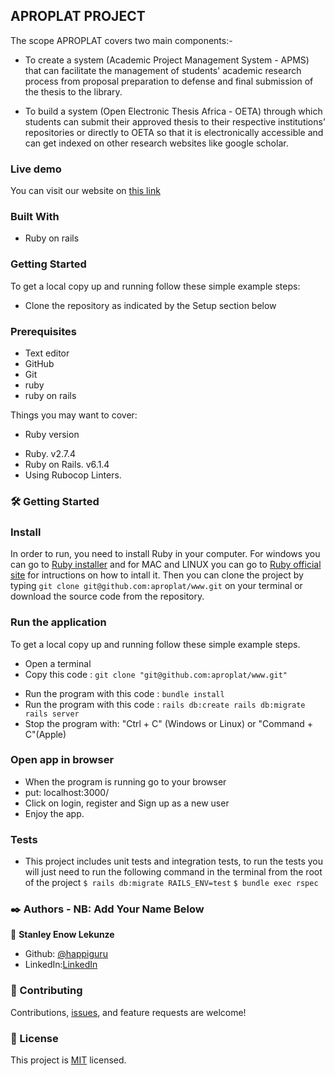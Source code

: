 ## APROPLAT PROJECT

The scope APROPLAT covers two main components:-

- To create a system (Academic Project Management System - APMS) that can facilitate the management of students' academic research process from proposal preparation to defense and final submission of the thesis to the library.

- To build a system (Open Electronic Thesis Africa - OETA) through which students can submit their approved thesis to their respective institutions’ repositories or directly to OETA so that it is electronically accessible and can get indexed on other research websites like google scholar.


### Live demo

You can visit our website on [this link](https://aproplat.com/)

### Built With

- Ruby on rails

### Getting Started

To get a local copy up and running follow these simple example steps:

- Clone the repository as indicated by the Setup section below

### Prerequisites

- Text editor
- GitHub
- Git
- ruby
- ruby on rails


Things you may want to cover:

* Ruby version
- Ruby. v2.7.4
- Ruby on Rails. v6.1.4
- Using Rubocop Linters.

### 🛠 Getting Started
### Install 
In order to run, you need to install Ruby in your computer. For windows you can go to [Ruby installer](https://rubyinstaller.org/) and for MAC and LINUX you can go to [Ruby official site](https://www.ruby-lang.org/en/downloads/) for intructions on how to intall it. Then you can clone the project by typing ```git clone git@github.com:aproplat/www.git``` on your terminal or download the source code from the repository.

### Run the application
To get a local copy up and running follow these simple example steps.

- Open a terminal
- Copy this code : ```git clone "git@github.com:aproplat/www.git"```
<!-- - Run the program with this code : ```yarn install``` -->
- Run the program with this code : ```bundle install```
- Run the program with this code : ```rails db:create rails db:migrate rails server```
- Stop the program with: "Ctrl + C" (Windows or Linux) or "Command + C"(Apple)

### Open app in browser

- When the program is running go to your browser
- put: localhost:3000/
- Click on login, register and Sign up as a new user
- Enjoy the app.

### Tests

- This project includes unit tests and integration tests, to run the tests you will just need to run the following command in the terminal from the root of the project
  `$ rails db:migrate RAILS_ENV=test`
  `$ bundle exec rspec`


### ✒️ Authors - NB: Add Your Name Below

👤 **Stanley Enow Lekunze**

- Github: [@happiguru](https://github.com/happiguru)
- LinkedIn:[LinkedIn](https://www.linkedin.com/in/lekunze-nley)

### 🤝 Contributing

Contributions, [issues](https://github.com/aproplat/www/issues), and feature requests are welcome!

### 📝 License
This project is [MIT](lic.url) licensed.